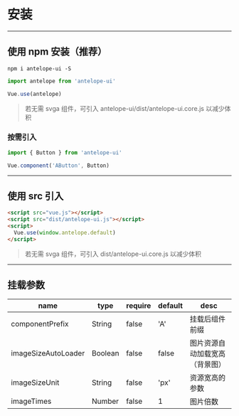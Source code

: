 # 安装

---

## 使用 npm 安装（推荐）

```npm
npm i antelope-ui -S
```

```js
import antelope from 'antelope-ui'

Vue.use(antelope)
```

> 若无需 svga 组件，可引入 antelope-ui/dist/antelope-ui.core.js 以减少体积

### 按需引入

```js
import { Button } from 'antelope-ui'

Vue.component('AButton', Button)
```

---

## 使用 src 引入

```html
<script src="vue.js"></script>
<script src="dist/antelope-ui.js"></script>
<script>
  Vue.use(window.antelope.default)
</script>
```

> 若无需 svga 组件，可引入 dist/antelope-ui.core.js 以减少体积

---

## 挂载参数

| name                | type    | require | default | desc                           |
| ------------------- | ------- | ------- | ------- | ------------------------------ |
| componentPrefix     | String  | false   | 'A'     | 挂载后组件前缀                 |
| imageSizeAutoLoader | Boolean | false   | false   | 图片资源自动加载宽高（背景图） |
| imageSizeUnit       | String  | false   | 'px'    | 资源宽高的参数                 |
| imageTimes          | Number  | false   | 1       | 图片倍数                       |
